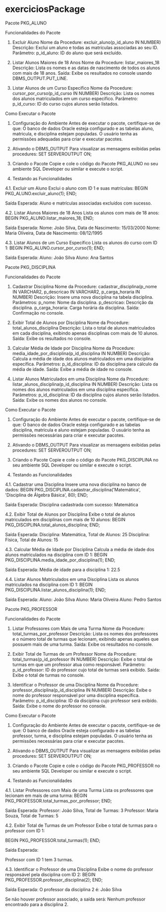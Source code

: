 # exerciciosPackage

Pacote PKG_ALUNO

Funcionalidades do Pacote

1. Excluir Aluno
Nome da Procedure: excluir_aluno(p_id_aluno IN NUMBER)
Descrição: Exclui um aluno e todas as matrículas associadas ao seu ID.
Parâmetro:
  p_id_aluno: ID do aluno que será excluído.

2. Listar Alunos Maiores de 18 Anos
Nome da Procedure: listar_maiores_18
Descrição: Lista os nomes e as datas de nascimento de todos os alunos com mais de 18 anos.
Saída: Exibe os resultados no console usando DBMS_OUTPUT.PUT_LINE.

3. Listar Alunos de um Curso Específico
Nome da Procedure: cursor_por_curso(p_id_curso IN NUMBER)
Descrição: Lista os nomes dos alunos matriculados em um curso específico.
Parâmetro:
  p_id_curso: ID do curso cujos alunos serão listados.

Como Executar o Pacote

1. Configuração do Ambiente
Antes de executar o pacote, certifique-se de que:
  O banco de dados Oracle esteja configurado e as tabelas aluno, matricula, e disciplina estejam populadas.
  O usuário tenha as permissões adequadas para criar e executar pacotes.

2. Ativando o DBMS_OUTPUT
Para visualizar as mensagens exibidas pelas procedures:
  SET SERVEROUTPUT ON;

3. Criando o Pacote
Copie e cole o código do Pacote PKG_ALUNO no seu ambiente SQL Developer ou similar e execute o script.

4. Testando as Funcionalidades

4.1. Excluir um Aluno
Exclui o aluno com ID 1 e suas matrículas:
  BEGIN
      PKG_ALUNO.excluir_aluno(1);
  END;

Saída Esperada:
  Aluno e matrículas associadas excluídos com sucesso.

4.2. Listar Alunos Maiores de 18 Anos
Lista os alunos com mais de 18 anos:
  BEGIN
      PKG_ALUNO.listar_maiores_18;
  END;

Saída Esperada:
  Nome: João Silva, Data de Nascimento: 15/03/2000
  Nome: Maria Oliveira, Data de Nascimento: 08/12/1995

4.3. Listar Alunos de um Curso Específico
Lista os alunos do curso com ID 1:
  BEGIN
      PKG_ALUNO.cursor_por_curso(1);
  END;

Saída Esperada:
  Aluno: João Silva
  Aluno: Ana Santos

Pacote PKG_DISCIPLINA

Funcionalidades do Pacote

1. Cadastrar Disciplina
Nome da Procedure: cadastrar_disciplina(p_nome IN VARCHAR2, p_descricao IN VARCHAR2, p_carga_horaria IN NUMBER)
Descrição: Insere uma nova disciplina na tabela disciplina.
Parâmetros:
  p_nome: Nome da disciplina.
  p_descricao: Descrição da disciplina.
  p_carga_horaria: Carga horária da disciplina.
Saída: Confirmação no console.

2. Exibir Total de Alunos por Disciplina
Nome da Procedure: total_alunos_disciplina
Descrição: Lista o total de alunos matriculados em cada disciplina, exibindo apenas disciplinas com mais de 10 alunos.
Saída: Exibe os resultados no console.

3. Calcular Média de Idade por Disciplina
Nome da Procedure: media_idade_por_disciplina(p_id_disciplina IN NUMBER)
Descrição: Calcula a média de idade dos alunos matriculados em uma disciplina específica.
Parâmetros:
  p_id_disciplina: ID da disciplina para cálculo da média de idade.
Saída: Exibe a média de idade no console.

4. Listar Alunos Matriculados em uma Disciplina
Nome da Procedure: listar_alunos_disciplina(p_id_disciplina IN NUMBER)
Descrição: Lista os nomes dos alunos matriculados em uma disciplina específica.
Parâmetros:
  p_id_disciplina: ID da disciplina cujos alunos serão listados.
Saída: Exibe os nomes dos alunos no console.

Como Executar o Pacote

1. Configuração do Ambiente
Antes de executar o pacote, certifique-se de que:
  O banco de dados Oracle esteja configurado e as tabelas disciplina, matricula e aluno estejam populadas.
  O usuário tenha as permissões necessárias para criar e executar pacotes.

2. Ativando o DBMS_OUTPUT
Para visualizar as mensagens exibidas pelas procedures:
  SET SERVEROUTPUT ON;

3. Criando o Pacote
Copie e cole o código do Pacote PKG_DISCIPLINA no seu ambiente SQL Developer ou similar e execute o script.

4. Testando as Funcionalidades

4.1. Cadastrar uma Disciplina
Insere uma nova disciplina no banco de dados:
  BEGIN
      PKG_DISCIPLINA.cadastrar_disciplina('Matemática', 'Disciplina de Álgebra Básica', 80);
  END;

Saída Esperada:
  Disciplina cadastrada com sucesso: Matemática

4.2. Exibir Total de Alunos por Disciplina
Exibe o total de alunos matriculados em disciplinas com mais de 10 alunos:
  BEGIN
      PKG_DISCIPLINA.total_alunos_disciplina;
  END;

Saída Esperada:
  Disciplina: Matemática, Total de Alunos: 25
  Disciplina: Física, Total de Alunos: 15

4.3. Calcular Média de Idade por Disciplina
Calcula a média de idade dos alunos matriculados na disciplina com ID 1:
  BEGIN
      PKG_DISCIPLINA.media_idade_por_disciplina(1);
  END;

Saída Esperada:
  Média de idade para a disciplina 1: 22.5

4.4. Listar Alunos Matriculados em uma Disciplina
Lista os alunos matriculados na disciplina com ID 1:
  BEGIN
      PKG_DISCIPLINA.listar_alunos_disciplina(1);
  END;

Saída Esperada:
  Aluno: João Silva
  Aluno: Maria Oliveira
  Aluno: Pedro Santos

Pacote PKG_PROFESSOR

Funcionalidades do Pacote

1. Listar Professores com Mais de uma Turma
Nome da Procedure: total_turmas_por_professor
Descrição: Lista os nomes dos professores e o número total de turmas que lecionam, exibindo apenas aqueles que possuem mais de uma turma.
Saída: Exibe os resultados no console.

2. Exibir Total de Turmas de um Professor
Nome da Procedure: total_turmas(p_id_professor IN NUMBER)
Descrição: Exibe o total de turmas em que um professor atua como responsável.
Parâmetro:
  p_id_professor: ID do professor cujo total de turmas será exibido.
Saída: Exibe o total de turmas no console.

3. Identificar o Professor de uma Disciplina
Nome da Procedure: professor_disciplina(p_id_disciplina IN NUMBER)
Descrição: Exibe o nome do professor responsável por uma disciplina específica.
Parâmetro:
  p_id_disciplina: ID da disciplina cujo professor será exibido.
Saída: Exibe o nome do professor no console.

Como Executar o Pacote

1. Configuração do Ambiente
Antes de executar o pacote, certifique-se de que:
  O banco de dados Oracle esteja configurado e as tabelas professor, turma, e disciplina estejam populadas.
  O usuário tenha as permissões necessárias para criar e executar pacotes.

2. Ativando o DBMS_OUTPUT
Para visualizar as mensagens exibidas pelas procedures:
  SET SERVEROUTPUT ON;

3. Criando o Pacote
Copie e cole o código do Pacote PKG_PROFESSOR no seu ambiente SQL Developer ou similar e execute o script.

4. Testando as Funcionalidades

4.1. Listar Professores com Mais de uma Turma
Lista os professores que lecionam em mais de uma turma:
  BEGIN
      PKG_PROFESSOR.total_turmas_por_professor;
  END;

Saída Esperada:
  Professor: João Silva, Total de Turmas: 3
  Professor: Maria Souza, Total de Turmas: 5

4.2. Exibir Total de Turmas de um Professor
Exibe o total de turmas para o professor com ID 1:

  BEGIN
      PKG_PROFESSOR.total_turmas(1);
  END;

Saída Esperada:

  Professor com ID 1 tem 3 turmas.

4.3. Identificar o Professor de uma Disciplina
Exibe o nome do professor responsável pela disciplina com ID 2:
  BEGIN
      PKG_PROFESSOR.professor_disciplina(2);
  END;

Saída Esperada:
  O professor da disciplina 2 é: João Silva

Se não houver professor associado, a saída será:
  Nenhum professor encontrado para a disciplina 2.
